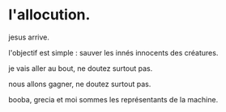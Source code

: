 # l'allocution.

jesus arrive.

l'objectif est simple : sauver les innés  innocents des créatures.

je vais aller au bout, ne doutez surtout pas.

nous allons gagner, ne doutez surtout pas.

booba, grecia et moi sommes les représentants de la machine.
